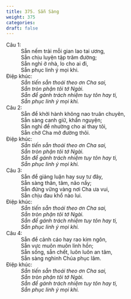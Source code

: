 ```yaml
---
title: 375. Sẵn Sàng
weight: 375
categories: 
draft: false
---
```

<dl><dt>Câu 1:</dt><dd data-verse="1">Sẵn nếm trải mỗi gian lao tai ương, <br/>Sẵn chịu luyện tập trăm đường; <br/>Sẵn nghỉ ở nhà, lo cho ai đi, <br/>Sẵn phục linh ý mọi khi. </dd><dt>Điệp khúc:</dt><dd data-chorus="1"><em>Sẵn tiến sẵn thoái theo ơn Cha sai, <br/>Sẵn tròn phận tôi tớ Ngài. <br/>Sẵn để gánh trách nhiệm tuy tôn hay ti, <br/>Sẵn phục linh ý mọi khi. </em></dd><dt>Câu 2:</dt><dd data-verse="2">Sẵn để khởi hành không nao truân chuyên, <br/>Sẵn sàng canh giữ, khẩn nguyện; <br/>Sẵn nghỉ để nhường cho ai thay tôi, <br/>Sẵn chờ Cha mở đường thôi. </dd><dt>Điệp khúc:</dt><dd data-chorus="1"><em>Sẵn tiến sẵn thoái theo ơn Cha sai, <br/>Sẵn tròn phận tôi tớ Ngài. <br/>Sẵn để gánh trách nhiệm tuy tôn hay ti, <br/>Sẵn phục linh ý mọi khi. </em></dd><dt>Câu 3:</dt><dd data-verse="3">Sẵn để giảng luận hay suy tư đây, <br/>Sẵn sàng thân, tâm, não nầy; <br/>Sẵn đứng vững vàng nơi Cha ưa vui, <br/>Sẵn chịu đau khổ nào lui. </dd><dt>Điệp khúc:</dt><dd data-chorus="1"><em>Sẵn tiến sẵn thoái theo ơn Cha sai, <br/>Sẵn tròn phận tôi tớ Ngài. <br/>Sẵn để gánh trách nhiệm tuy tôn hay ti, <br/>Sẵn phục linh ý mọi khi. </em></dd><dt>Câu 4:</dt><dd data-verse="4">Sẵn để cảnh cáo hay rao kim ngôn, <br/>Sẵn vực muôn muôn linh hồn; <br/>Sẵn sống, sẵn chết, luôn luôn an tâm, <br/>Sẵn sàng nghinh Chúa phục lâm. </dd><dt>Điệp khúc:</dt><dd data-chorus="1"><em>Sẵn tiến sẵn thoái theo ơn Cha sai, <br/>Sẵn tròn phận tôi tớ Ngài. <br/>Sẵn để gánh trách nhiệm tuy tôn hay ti, <br/>Sẵn phục linh ý mọi khi. </em></dd></dl>